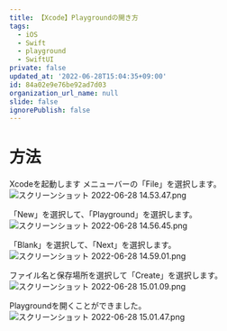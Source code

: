 ```yaml
---
title: 【Xcode】Playgroundの開き方
tags:
  - iOS
  - Swift
  - playground
  - SwiftUI
private: false
updated_at: '2022-06-28T15:04:35+09:00'
id: 84a02e9e76be92ad7d03
organization_url_name: null
slide: false
ignorePublish: false
---
```

# 方法
Xcodeを起動します
メニューバーの「File」を選択します。
![スクリーンショット 2022-06-28 14.53.47.png](https://qiita-image-store.s3.ap-northeast-1.amazonaws.com/0/1745371/844411fc-82e6-93f1-5e60-561356d5a262.png)

「New」を選択して、「Playground」を選択します。
![スクリーンショット 2022-06-28 14.56.45.png](https://qiita-image-store.s3.ap-northeast-1.amazonaws.com/0/1745371/f292d203-5f01-4877-5b2d-6953b732d6d7.png)

「Blank」を選択して、「Next」を選択します。
![スクリーンショット 2022-06-28 14.59.01.png](https://qiita-image-store.s3.ap-northeast-1.amazonaws.com/0/1745371/3d75533d-663f-93fa-c8fa-0f034d7aad3a.png)

ファイル名と保存場所を選択して「Create」を選択します。
![スクリーンショット 2022-06-28 15.01.09.png](https://qiita-image-store.s3.ap-northeast-1.amazonaws.com/0/1745371/636fbb10-1af9-2928-4ba1-613ef2d2ccf0.png)

Playgroundを開くことができました。
![スクリーンショット 2022-06-28 15.01.47.png](https://qiita-image-store.s3.ap-northeast-1.amazonaws.com/0/1745371/a8dc78d5-b094-9bf1-5ba6-bd42ecf7616b.png)
